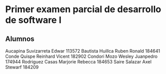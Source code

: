 # Primer examen parcial de desarrollo de software I
## Alumnos
Aucapina Suvizarreta Edwar 113572
Bautista Huillca Ruben Ronald  184641
Conde Quispe Reinhard Vicent 182902
Condori Mozo Wesley Juanpedro 174944
Rodriguez Casas Marjorie Rebecca 184653
Saire Salazar Axel Stewarf 184209

